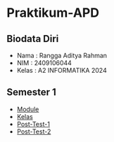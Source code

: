# Praktikum-APD
## Biodata Diri
- Nama : Rangga Aditya Rahman
- NIM : 2409106044
- Kelas : A2 INFORMATIKA 2024
## Semester 1
- [Module](https://github.com/RxDnzMC/Praktikum-APD/tree/main/Module/Module%20Semester%201)
- [Kelas](https://github.com/RxDnzMC/Praktikum-APD/tree/main/kelas-praktikum-apd)
- [Post-Test-1](https://github.com/RxDnzMC/Praktikum-APD/tree/main/Post%20Test/Post-Test-Semester-1/Post-Test-1)
- [Post-Test-2](https://github.com/RxDnzMC/Praktikum-APD/tree/main/Post%20Test/Post-Test-Semester-1/Post-Test-2)
